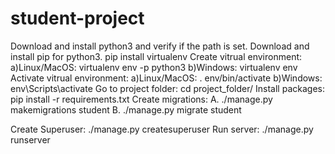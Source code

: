 # student-project
Download and install python3 and verify if the path is set.
Download and install pip for python3.
pip install virtualenv
Create vitrual environment:  
        a)Linux/MacOS: virtualenv env -p python3
        b)Windows: virtualenv env
Activate vitrual environment: 
        a)Linux/MacOS: . env/bin/activate
        b)Windows: env\Scripts\activate
Go to project folder:  cd project_folder/
Install packages: pip install -r requirements.txt
Create migrations:
       A. ./manage.py makemigrations student
       B. ./manage.py migrate student

Create Superuser: ./manage.py createsuperuser
Run server:  ./manage.py runserver
